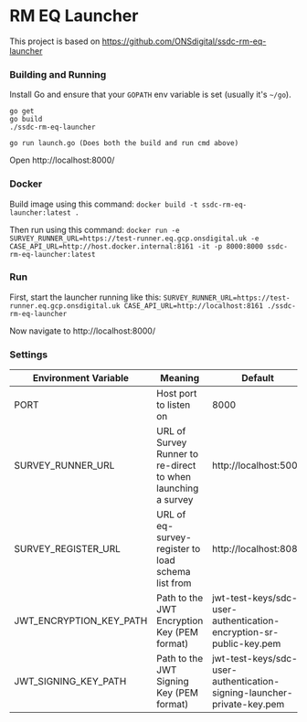 # RM EQ Launcher

This project is based on https://github.com/ONSdigital/ssdc-rm-eq-launcher

### Building and Running
Install Go and ensure that your `GOPATH` env variable is set (usually it's `~/go`).

```
go get
go build
./ssdc-rm-eq-launcher

go run launch.go (Does both the build and run cmd above)
```

Open http://localhost:8000/

### Docker
Build image using this command: `docker build -t ssdc-rm-eq-launcher:latest .`

Then run using this command: `docker run -e SURVEY_RUNNER_URL=https://test-runner.eq.gcp.onsdigital.uk -e CASE_API_URL=http://host.docker.internal:8161 -it -p 8000:8000 ssdc-rm-eq-launcher:latest`


### Run

First, start the launcher running like this: `SURVEY_RUNNER_URL=https://test-runner.eq.gcp.onsdigital.uk CASE_API_URL=http://localhost:8161 ./ssdc-rm-eq-launcher`

Now navigate to http://localhost:8000/

### Settings
Environment Variable | Meaning | Default
---------------------|---------|--------
PORT|Host port to listen on|8000
SURVEY_RUNNER_URL|URL of Survey Runner to re-direct to when launching a survey|http://localhost:5000
SURVEY_REGISTER_URL|URL of eq-survey-register to load schema list from |http://localhost:8080
JWT_ENCRYPTION_KEY_PATH|Path to the JWT Encryption Key (PEM format)|jwt-test-keys/sdc-user-authentication-encryption-sr-public-key.pem
JWT_SIGNING_KEY_PATH|Path to the JWT Signing Key (PEM format)|jwt-test-keys/sdc-user-authentication-signing-launcher-private-key.pem
